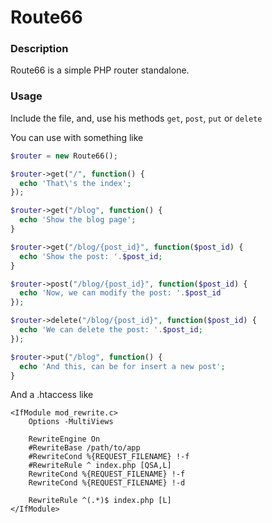 # Route66

### Description
Route66 is a simple PHP router standalone.

### Usage
Include the file, and, use his methods ```get```, ```post```, ```put``` or ```delete```

You can use with something like

````php
$router = new Route66();

$router->get("/", function() {
  echo 'That\'s the index';
});

$router->get("/blog", function() {
  echo 'Show the blog page';
}

$router->get("/blog/{post_id}", function($post_id) {
  echo 'Show the post: '.$post_id;
}

$router->post("/blog/{post_id}", function($post_id) {
  echo 'Now, we can modify the post: '.$post_id
});

$router->delete("/blog/{post_id}", function($post_id) {
  echo 'We can delete the post: '.$post_id;
});

$router->put("/blog", function() {
  echo 'And this, can be for insert a new post';
}
````

And a .htaccess like
```
<IfModule mod_rewrite.c>
    Options -MultiViews

    RewriteEngine On
    #RewriteBase /path/to/app
    #RewriteCond %{REQUEST_FILENAME} !-f
    #RewriteRule ^ index.php [QSA,L]
    RewriteCond %{REQUEST_FILENAME} !-f
    RewriteCond %{REQUEST_FILENAME} !-d

    RewriteRule ^(.*)$ index.php [L]
</IfModule>
```
